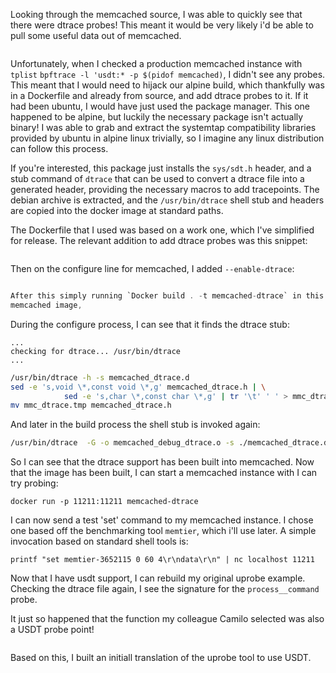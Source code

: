 


Looking through the memcached source, I was able to quickly see that there were
dtrace probes! This meant it would be very likely i'd be able to pull some
useful data out of memcached.

```{.c include=src/memcached/memcached.c startLine=1358 endLine=1386}
```

Unfortunately, when I checked a production memcached instance with `tplist`
`bpftrace -l 'usdt:* -p $(pidof memcached)`, I didn't see any probes. This meant
 that I would need to hijack our alpine build, which thankfully was in a
Dockerfile and already from source, and add dtrace probes to it. If it had been
ubuntu, I would have just used the package manager. This one happened to be
alpine, but luckily the necessary package isn't actually binary! I was able to
grab and extract the systemtap compatibility libraries provided by ubuntu in
alpine linux trivially, so I imagine any linux distribution can follow this
process.

If you're interested, this package just installs the `sys/sdt.h` header, and a
stub command of `dtrace` that can be used to convert a dtrace file into a
generated header, providing the necessary macros to add tracepoints. The debian
archive is extracted, and the `/usr/bin/dtrace` shell stub and headers are
copied into the docker image at standard paths.

The Dockerfile that I used was based on a work one, which I've simplified for
release. The relevant addition to add dtrace probes was this snippet:

```{.c include=src/Dockerfile startLine=9 endLine=10}
```

Then on the configure line for memcached, I added `--enable-dtrace`:

```{.c include=src/Dockerfile startLine=54 endLine=60}

After this simply running `Docker build . -t memcached-dtrace` in this directory produces a
memcached image, 
```
During the configure process, I can see that it finds the dtrace stub:

```
...
checking for dtrace... /usr/bin/dtrace
...
```

```bash
/usr/bin/dtrace -h -s memcached_dtrace.d
sed -e 's,void \*,const void \*,g' memcached_dtrace.h | \
            sed -e 's,char \*,const char \*,g' | tr '\t' ' ' > mmc_dtrace.tmp
mv mmc_dtrace.tmp memcached_dtrace.h
```

And later in the build process the shell stub is invoked again:

```bash
/usr/bin/dtrace  -G -o memcached_debug_dtrace.o -s ./memcached_dtrace.d memcached_debug-memcached.o memcached_debug-hash.o memcached_debug-jenkins_hash.o memcached_debug-murmur3_hash.o memcached_debug-slabs.o memcached_debug-items.o memcached_debug-assoc.o memcached_debug-thread.o memcached_debug-daemon.o memcached_debug-stats.o memcached_debug-util.o memcached_debug-bipbuffer.o memcached_debug-logger.o memcached_debug-crawler.o memcached_debug-itoa_ljust.o memcached_debug-slab_automove.o memcached_debug-authfile.o memcached_debug-restart.o memcached_debug-cache.o     memcached_debug-sasl_defs.o memcached_debug-extstore.o memcached_debug-crc32c.o memcached_debug-storage.o memcached_debug-slab_automove_extstore.o
```

So I can see that the dtrace support has been built into memcached. Now that the
image has been built, I  can start a memcached instance with I can try probing:

```
docker run -p 11211:11211 memcached-dtrace
```

I can now send a test 'set' command to my memcached instance. I chose one based
off the benchmarking tool `memtier`, which i'll use later. A simple invocation
based on standard shell tools is:

```
printf "set memtier-3652115 0 60 4\r\ndata\r\n" | nc localhost 11211
```

Now that I have usdt support, I can rebuild my original uprobe example. Checking
the dtrace file again, I see the signature for the `process__command` probe.

It just so happened that the function my colleague Camilo selected was also a
USDT probe point!

```{.c include=src/memcached/memcached_dtrace.d startLine=168 endLine=174}
```

Based on this, I built an initiall translation of the uprobe tool to use USDT.


```{.awk include=src/mcsnoop-usdt.bt}
```


